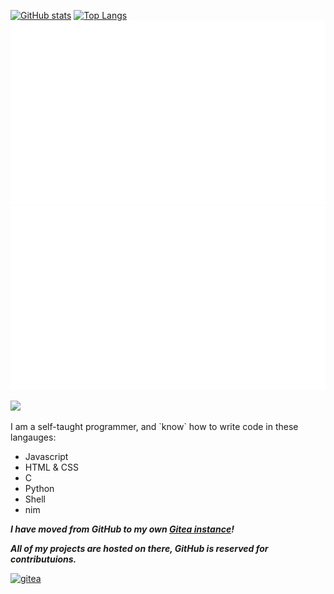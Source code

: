 [![GitHub stats](https://github-readme-stats.vercel.app/api?username=array-in-a-matrix&count_private=true&include_all_commits=true&show_icons=true&custom_title=GitHub%20stats&theme=default)](https://github.com/anuraghazra/github-readme-stats)
[![Top Langs](https://github-readme-stats.vercel.app/api/top-langs/?username=array-in-a-matrix&langs_count=3&count_private=true&include_all_commits=true&theme=default)](https://github.com/anuraghazra/github-readme-stats)
![](https://github.com/array-in-a-matrix/github-stats/blob/master/generated/overview.svg) ![](https://github.com/array-in-a-matrix/github-stats/blob/master/generated/languages.svg)

![](https://komarev.com/ghpvc/?username=array-in-a-matrix&color=grey)

I am a self-taught programmer, and \`know\` how to write code in these langauges:
- Javascript
- HTML & CSS
- C
- Python
- Shell
- nim

***I have moved from GitHub to my own [Gitea instance](https://git.arrayinamatrix.xyz)!***

***All of my projects are hosted on there, GitHub is reserved for contributuions.***

[<img src="https://user-images.githubusercontent.com/78233840/200217531-df7c9745-3081-43a2-8322-7a69e306dcd8.png" alt="gitea" width="200"/>](https://git.arrayinamatrix.xyz/array-in-a-matrix)

<!--
**array-in-a-matrix/array-in-a-matrix** is a ✨ _special_ ✨ repository because its `README.md` (this file) appears on your GitHub profile.

Here are some ideas to get you started:

- 🔭 I’m currently working on ...
- 🌱 I’m currently learning ...
- 👯 I’m looking to collaborate on ...
- 🤔 I’m looking for help with ...
- 💬 Ask me about ...
- 📫 How to reach me: ...
- 😄 Pronouns: ...
- ⚡ Fun fact: ...
-->
